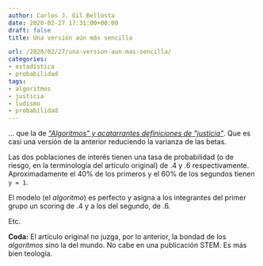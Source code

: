 ```yaml
---
author: Carlos J. Gil Bellosta
date: 2020-02-27 17:31:00+00:00
draft: false
title: Una versión aún más sencilla

url: /2020/02/27/una-version-aun-mas-sencilla/
categories:
- estadística
- probabilidad
tags:
- algoritmos
- justicia
- ludismo
- probabilidad
---
```





... que la de _["Algoritmos" y acatarrantes definiciones de "justicia"](https://www.datanalytics.com/2020/02/26/algoritmos-y-acatarrantes-definiciones-de-justicia/)_. Que es casi una versión de la anterior reduciendo la varianza de las betas.







Las dos poblaciones de interés tienen una tasa de probabilidad (o de riesgo, en la terminología del artículo original) de .4 y .6 respectivamente. Aproximadamente el 40% de los primeros y el 60% de los segundos tienen `y = 1`.







El modelo (el _algoritmo_) es perfecto y asigna a los integrantes del primer grupo un scoring de .4 y a los del segundo, de .6.







Etc.







**Coda:** El artículo original no juzga, por lo anterior, la bondad de los _algoritmos_ sino la del mundo. No cabe en una publicación STEM. Es más bien teología.



